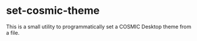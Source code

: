 # set-cosmic-theme

This is a small utility to programmatically set a COSMIC Desktop theme from a file.
